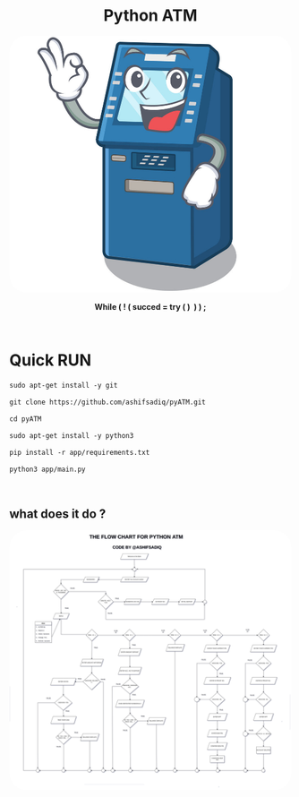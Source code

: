 <h1 align="center"> Python ATM </h1>
<p align="center"> <img style="border-radius: 30px" src="pictures/ATM.jpg"/> </p>
<p align="center"> <b> While ( ! ( succed = try ( ) &nbsp) ) ; </b> </p>
<br>

# Quick RUN
```
sudo apt-get install -y git
```
```
git clone https://github.com/ashifsadiq/pyATM.git
```
```
cd pyATM 
```
```
sudo apt-get install -y python3
```
```
pip install -r app/requirements.txt
```
```
python3 app/main.py
```
<br>

## what does it do ?
<p align="center"> <img style="border-radius: 30px" src="pictures/fllow-chart.png"/> </p>